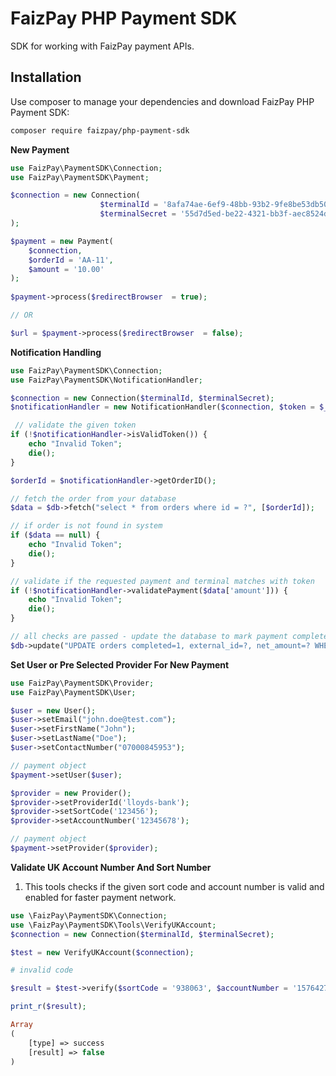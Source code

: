 FaizPay PHP Payment SDK
=======
SDK for working with FaizPay payment APIs.


Installation
------------

Use composer to manage your dependencies and download FaizPay PHP Payment SDK:

```bash
composer require faizpay/php-payment-sdk
```

__New Payment__
```php
use FaizPay\PaymentSDK\Connection;
use FaizPay\PaymentSDK\Payment;

$connection = new Connection(
                    $terminalId = '8afa74ae-6ef9-48bb-93b2-9fe8be53db50',
                    $terminalSecret = '55d7d5ed-be22-4321-bb3f-aec8524d8be2'
);

$payment = new Payment(
    $connection,
    $orderId = 'AA-11', 
    $amount = '10.00'
);
 
$payment->process($redirectBrowser  = true);

// OR

$url = $payment->process($redirectBrowser  = false);
```

__Notification Handling__

```php
use FaizPay\PaymentSDK\Connection;
use FaizPay\PaymentSDK\NotificationHandler;

$connection = new Connection($terminalId, $terminalSecret);
$notificationHandler = new NotificationHandler($connection, $token = $_POST['token']);

 // validate the given token
if (!$notificationHandler->isValidToken()) {
    echo "Invalid Token";
    die();
}

$orderId = $notificationHandler->getOrderID();

// fetch the order from your database
$data = $db->fetch("select * from orders where id = ?", [$orderId]);

// if order is not found in system
if ($data == null) {
    echo "Invalid Token";
    die();
}

// validate if the requested payment and terminal matches with token
if (!$notificationHandler->validatePayment($data['amount'])) {
    echo "Invalid Token";
    die();
}

// all checks are passed - update the database to mark payment complete optionally add net amount and FaizPay ID
$db->update("UPDATE orders completed=1, external_id=?, net_amount=? WHERE id = ?", [$notificationHandler->getId(), $notificationHandler->getNetAmount(), $orderId]);
```

__Set User or Pre Selected Provider For New Payment__

```php
use FaizPay\PaymentSDK\Provider;
use FaizPay\PaymentSDK\User;

$user = new User();
$user->setEmail("john.doe@test.com");
$user->setFirstName("John");
$user->setLastName("Doe");
$user->setContactNumber("07000845953");

// payment object
$payment->setUser($user);

$provider = new Provider();
$provider->setProviderId('lloyds-bank');
$provider->setSortCode('123456');
$provider->setAccountNumber('12345678');

// payment object
$payment->setProvider($provider);
```

__Validate UK Account Number And Sort Number__
1. This tools checks if the given sort code and account number is valid
and enabled for faster payment network.

```php
use \FaizPay\PaymentSDK\Connection;
use \FaizPay\PaymentSDK\Tools\VerifyUKAccount;
$connection = new Connection($terminalId, $terminalSecret);

$test = new VerifyUKAccount($connection);

# invalid code

$result = $test->verify($sortCode = '938063', $accountNumber = '15764273');

print_r($result);

Array
(
    [type] => success
    [result] => false
)

```

